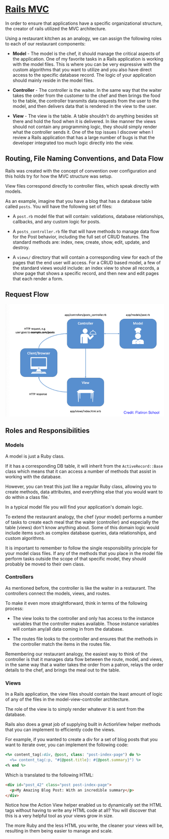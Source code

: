 # [Rails MVC](https://github.com/saramccombs/rails-model-view-controller-readme)

In order to ensure that applications have a specific organizational structure, the creator of rails utilized the MVC architecture.

Using a restaurant kitchen as an analogy, we can assign the following roles to each of our restaurant components:

- **Model** - The model is the chef, it should manage the critical aspects of the application. One of my favorite tasks in a Rails application is working with the model files. This is where you can be very expressive with the custom algorithms that you want to utilize and you also have direct access to the specific database record. The logic of your application should mainly reside in the model files.

- **Controller** - The controller is the waiter. In the same way that the waiter takes the order from the customer to the chef and then brings the food to the table, the controller transmits data requests from the user to the model, and then delivers data that is rendered in the view to the user.

- **View** - The view is the table. A table shouldn't do anything besides sit there and hold the food when it is delivered. In like manner the views should not contain any programming logic, they should simply render what the controller sends it. One of the top issues I discover when I review a Rails application that has a large number of bugs is that the developer integrated too much logic directly into the view.

## Routing, File Naming Conventions, and Data Flow

Rails was created with the concept of convention over configuration and this holds try for how the MVC structure was setup.

View files correspond directly to controller files, which speak directly with models.

As an example, imagine that you have a blog that has a database table called `posts`. You will have the following set of files:

- A `post.rb` model file that will contain: validations, database relationships, callbacks, and any custom logic for posts.

- A `posts_controller.rb` file that will have methods to manage data flow for the Post behavior, including the full set of CRUD features. The standard methods are: index, new, create, show, edit, update, and destroy.

- A `views/` directory that will contain a corresponding view for each of the pages that the end user will access. For a CRUD based model, a few of the standard views would include: an index view to show all records, a show page that shows a specific record, and then new and edit pages that each render a form.

## Request Flow

![Request Flow Chart](../images/rails-request-flow.png)

## Roles and Responsibilities

### Models

A model is just a Ruby class.

If it has a corresponding DB table, it will inherit from the `ActiveRecord::Base` class which means that it can access a number of methods that assist in working with the database.

However, you can treat this just like a regular Ruby class, allowing you to create methods, data attributes, and everything else that you would want to do within a class file.`

In a typical model file you will find your application's domain logic.

To extend the restaurant analogy, the chef (your model) performs a number of tasks to create each meal that the waiter (controller) and especially the table (views) don't know anything about. Some of this domain logic would include items such as complex database queries, data relationships, and custom algorithms.

It is important to remember to follow the single responsibility principle for your model class files. If any of the methods that you place in the model file perform tasks outside the scope of that specific model, they should probably be moved to their own class.

### Controllers

As mentioned before, the controller is like the waiter in a restaurant. The controllers connect the models, views, and routes. 

To make it even more straightforward, think in terms of the following process:

- The view looks to the controller and only has access to the instance variables that the controller makes available. Those instance variables will contain any/all data coming in from the database.

- The routes file looks to the controller and ensures that the methods in the controller match the items in the routes file.

Remembering our restaurant analogy, the easiest way to think of the controller is that it manages data flow between the route, model, and views, in the same way that a waiter takes the order from a patron, relays the order details to the chef, and brings the meal out to the table.

### Views

In a Rails application, the view files should contain the least amount of logic of any of the files in the model-view-controller architecture.

The role of the view is to simply render whatever it is sent from the database.

Rails also does a great job of supplying built in ActionView helper methods that you can implement to efficiently code the views. 

For example, if you wanted to create a div for a set of blog posts that you want to iterate over, you can implement the following code:

```ruby
<%= content_tag(:div, @post, class: "post-index-page") do %>
  <%= content_tag(:p, "#{@post.title}: #{@post.summary}") %>
<% end %>
```

Which is translated to the following HTML:

```HTML
<div id="post_42" class="post post-index-page">
  <p>My Amazing Blog Post: With an incredible summary</p>
</div>
```

Notice how the Action View helper enabled us to dynamically set the HTML tags without having to write any HTML code at all? You will discover that this is a very helpful tool as your views grow in size.

The more Ruby and the less HTML you write, the cleaner your views will be, resulting in them being easier to manage and scale.